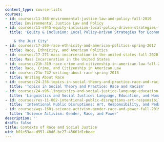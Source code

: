 ```yaml
---
content_type: course-lists
courses:
- id: courses/11-368-environmental-justice-law-and-policy-fall-2019
  title: Environmental Justice Law and Policy
- id: courses/11-s945-equity-inclusion-local-policy-driven-strategies-for-economic-development-the-just-city-spring-2019
  title: 'Equity & Inclusion: Local Policy-Driven Strategies for Economic Development

    & the Just City'
- id: courses/17-269-race-ethnicity-and-american-politics-spring-2017
  title: Race, Ethnicity, and American Politics
- id: courses/17-271-mass-incarceration-in-the-united-states-fall-2020
  title: Mass Incarceration in the United States
- id: courses/21h-319-race-crime-and-citizenship-in-american-law-fall-2014
  title: Race, Crime, and Citizenship in American Law
- id: courses/21w-742-writing-about-race-spring-2013
  title: Writing About Race
- id: courses/24-236-topics-in-social-theory-and-practice-race-and-racism-fall-2014
  title: 'Topics in Social Theory and Practice: Race and Racism'
- id: courses/24-s96-linguistics-and-social-justice-language-education-and-human-rights-fall-2021
  title: 'Linguistics and Social Justice: Language, Education, and Human Rights'
- id: courses/res-11-002-intentional-public-disruptions-art-responsibility-and-pedagogy-fall-2017
  title: 'Intentional Public Disruptions: Art, Responsibility, and Pedagogy'
- id: courses/wgs-160j-science-activism-gender-race-and-power-fall-2019
  title: 'Science Activism: Gender, Race, and Power'
description: ''
draft: false
title: Contexts of Race and Social Justice
uid: b01e53aa-d951-40d6-bc27-43661d1ebeae
---
```

